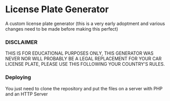 # License Plate Generator
A custom license plate generator (this is a very early adoptment and various changes need to be made before making this perfect)
### DISCLAIMER
THIS IS FOR EDUCATIONAL PURPOSES ONLY, THIS GENERATOR WAS NEVER NOR WILL PROBABLY BE A LEGAL REPLACEMENT FOR YOUR CAR LICENSE PLATE, PLEASE USE THIS FOLLOWING YOUR COUNTRY'S RULES.

### Deploying
You just need to clone the repository and put the files on a server with PHP and an HTTP Server
